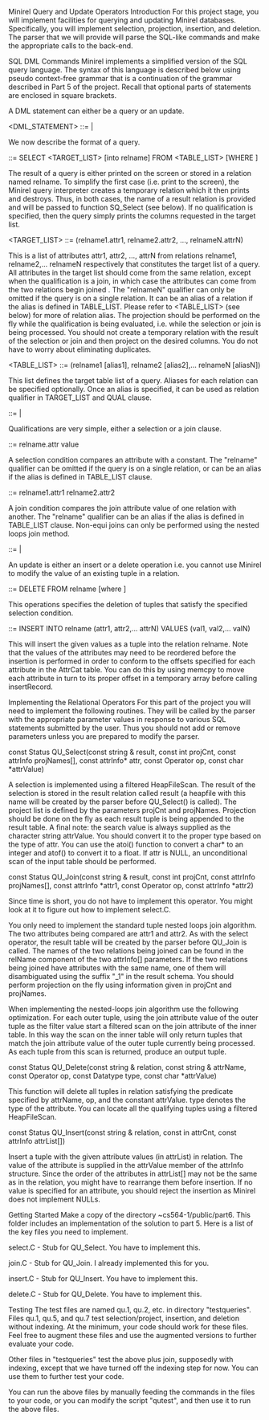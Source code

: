 Minirel Query and Update Operators
Introduction
For this project stage, you will implement facilities for querying and updating Minirel databases. Specifically, you will implement selection, projection, insertion, and deletion. The parser that we will provide will parse the SQL-like commands and make the appropriate calls to the back-end.

SQL DML Commands
Minirel implements a simplified version of the SQL query language. The syntax of this language is described below using pseudo context-free grammar that is a continuation of the grammar described in Part 5 of the project. Recall that optional parts of statements are enclosed in square brackets.

A DML statement can either be a query or an update.

<DML_STATEMENT> ::= <QUERY>
                                            | <UPDATE>

We now describe the format of a query.

<QUERY> ::= SELECT <TARGET_LIST> [into relname] FROM <TABLE_LIST> [WHERE <QUAL>]

The result of a query is either printed on the screen or stored in a relation named relname. To simplify the first case (i.e. print to the screen),  the Minirel query interpreter creates a temporary relation which it then prints and destroys.  Thus, in both cases, the name of a result relation is provided and will be passed to function SQ_Select (see below). If no qualification is specified, then the query simply prints the columns requested in the target list.

<TARGET_LIST> ::= (relname1.attr1, relname2.attr2, ..., relnameN.attrN)

This is a list of attributes attr1, attr2, …, attrN from relations relname1, relname2,... relnameN respectively that constitutes the target list of a query. All attributes in the target list should come from the same relation, except when the qualification is a join, in which case the attributes can come from the two relations begin joined . The "relnameN" qualifier can only be omitted if the query is on a single relation. It can be an alias of a relation if the alias is defined in TABLE_LIST. Please refer to <TABLE_LIST> (see below) for more of relation alias. The projection should be performed on the fly while the qualification is being evaluated, i.e. while the selection or join is being processed. You should not create a temporary relation with the result of the selection or join and then project on the desired columns.  You do not have to worry about eliminating duplicates.

<TABLE_LIST> ::= (relname1 [alias1], relname2 [alias2],... relnameN [aliasN])

This list defines the target table list of a query. Aliases for each relation can be specified optionally. Once an alias is specified, it can be used as relation qualifier in TARGET_LIST and QUAL clause.

<QUAL> ::= <SELECTION>
                    |<JOIN>

Qualifications are very simple, either a selection or a join clause.

<SELECTION> ::= relname.attr <OP> value

A selection condition compares an attribute with a constant. The "relname" qualifier can be omitted if the query is on a single relation, or can be an alias if the alias is defined in TABLE_LIST clause.

<JOIN> ::= relname1.attr1 <OP> relname2.attr2

A join condition compares the join attribute value of one relation with another.  The "relname" qualifier can be an alias if the alias is defined in TABLE_LIST clause. Non-equi joins can only be performed using the nested loops join method.

<UPDATE> ::= <DELETE>
                        | <INSERT>

An update is either an insert or a delete operation  i.e. you cannot use Minirel to modify the value of an existing tuple in a  relation.

<DELETE> ::= DELETE FROM relname [where <SELECTION>]

This operations specifies the deletion of tuples that satisfy the specified selection condition.

<INSERT> ::= INSERT INTO relname (attr1, attr2,... attrN) VALUES (val1, val2,... valN)

This will insert the given values as a tuple into the relation relname. Note that the values of the attributes may need to be reordered before the insertion is performed in order to conform to the offsets specified for each attribute in the AttrCat table.  You can do this by using memcpy to move each attribute in turn to its proper offset in a temporary array before calling insertRecord.

Implementing the Relational Operators
For this part of the project you will need to implement the following routines. They will be called by the parser with the appropriate parameter values in response to various SQL statements submitted by the user. Thus you should not add or remove parameters unless you are prepared to modify the parser.

const Status QU_Select(const string & result, const int projCnt, const attrInfo projNames[], const attrInfo* attr, const Operator op, const char *attrValue)

A selection is implemented using a filtered HeapFileScan.  The result of the selection is stored in the result relation called result (a  heapfile with this name will be created by the parser before QU_Select() is called).  The project list is defined by the parameters projCnt and projNames.  Projection should be done on the fly as each result tuple is being appended to the result table.  A final note: the search value is always supplied as the character string attrValue.  You should convert it to the proper type based on the type of attr. You can use the atoi() function to convert a char* to an integer and atof() to convert it to a float.   If attr is NULL, an unconditional scan of the input table should be performed.

const Status QU_Join(const string & result, const int projCnt, const attrInfo projNames[], const attrInfo *attr1, const Operator op, const attrInfo *attr2)

Since time is short, you do not have to implement this operator. You might look at it to figure out how to implement select.C.

You only need to implement the standard tuple nested loops join algorithm.  The two attributes being compared are attr1 and attr2.  As with the select operator, the result table will be created by the parser before QU_Join is called.  The names of the two relations being joined can be found in the relName component of the two attrInfo[] parameters.  If the two relations being joined have attributes with the same name, one of them will disambiguated using the suffix "_1" in the result schema. You should perform projection on the fly using information given in projCnt and projNames.

When implementing the nested-loops join algorithm use the following optimization.  For each outer tuple, using the join attribute value of the outer tuple as the filter value start a filtered scan on the join attribute of the inner table. In this way the scan on the inner table will only return tuples that match the join attribute value of the outer tuple currently being processed.    As each tuple from this scan is returned, produce an output tuple.

const Status QU_Delete(const string & relation, const string & attrName, const Operator op, const Datatype type, const char *attrValue)

This function will delete all tuples in relation satisfying the predicate specified by attrName, op, and the constant attrValue. type denotes the type of the attribute. You can locate all the qualifying tuples using a filtered HeapFileScan.

const Status QU_Insert(const string & relation, const in attrCnt, const attrInfo attrList[])

Insert a tuple with the given attribute values (in attrList) in relation. The value of the attribute is supplied in the attrValue member of the attrInfo structure. Since the order of the attributes in attrList[] may not be the same as in the relation, you might have to rearrange them before insertion. If no value is specified for an attribute, you should reject the insertion as Minirel does not implement NULLs.

Getting Started
Make a copy of the directory ~cs564-1/public/part6.   This folder includes an implementation of the solution to part 5. Here is a list of the key files you need to implement.

select.C - Stub for QU_Select. You have to implement this.

join.C - Stub for QU_Join. I already implemented this for you.

insert.C - Stub for QU_Insert. You have to implement this.

delete.C - Stub for QU_Delete. You have to implement this.

Testing
The test files are named qu.1, qu.2, etc. in directory "testqueries". Files qu.1, qu.5, and qu.7 test selection/project, insertion, and deletion without indexing. At the minimum, your code should work for these files. Feel free to augment these files and use the augmented versions to further evaluate your code.

Other files in "testqueries" test the above plus join, supposedly with indexing, except that we have turned off the indexing step for now. You can use them to further test your code.

You can run the above files by manually feeding the commands in the files to your code, or you can modify the script "qutest", and then use it to run the above files.
